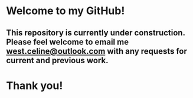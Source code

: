 # Welcome to my GitHub!
## This repository is currently under construction. Please feel welcome to email me <west.celine@outlook.com> with any requests for current and previous work. 
# Thank you!
